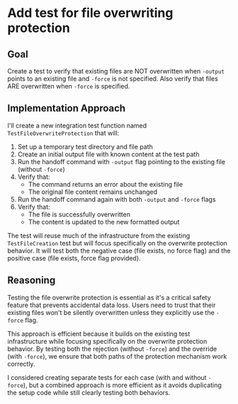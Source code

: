 # Add test for file overwriting protection

## Goal
Create a test to verify that existing files are NOT overwritten when `-output` points to an existing file and `-force` is not specified. Also verify that files ARE overwritten when `-force` is specified.

## Implementation Approach
I'll create a new integration test function named `TestFileOverwriteProtection` that will:

1. Set up a temporary test directory and file path
2. Create an initial output file with known content at the test path
3. Run the handoff command with `-output` flag pointing to the existing file (without `-force`)
4. Verify that:
   - The command returns an error about the existing file
   - The original file content remains unchanged
5. Run the handoff command again with both `-output` and `-force` flags
6. Verify that:
   - The file is successfully overwritten
   - The content is updated to the new formatted output

The test will reuse much of the infrastructure from the existing `TestFileCreation` test but will focus specifically on the overwrite protection behavior. It will test both the negative case (file exists, no force flag) and the positive case (file exists, force flag provided).

## Reasoning
Testing the file overwrite protection is essential as it's a critical safety feature that prevents accidental data loss. Users need to trust that their existing files won't be silently overwritten unless they explicitly use the `-force` flag.

This approach is efficient because it builds on the existing test infrastructure while focusing specifically on the overwrite protection behavior. By testing both the rejection (without `-force`) and the override (with `-force`), we ensure that both paths of the protection mechanism work correctly.

I considered creating separate tests for each case (with and without `-force`), but a combined approach is more efficient as it avoids duplicating the setup code while still clearly testing both behaviors.